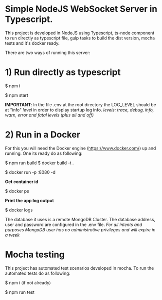 # Simple NodeJS WebSocket Server in Typescript.

This project is developed in NodeJS using Typescript, ts-node component to run directly as typescript file, gulp tasks to build the dist version, mocha tests and it's docker ready.

There are two ways of running this server:

# 1) Run directly as typescript
$ npm i

$ npm start

**IMPORTANT**: In the file .env at the root directory the LOG_LEVEL should be at "info" *level* in order to display startup log info.
*levels: trace, debug, info, warn, error and fatal levels (plus all and off)*


# 2) Run in a Docker
For this you will need the Docker engine (https://www.docker.com/) up and running.
One its ready do as following:

$ npm run build
$ docker build -t <alias> .

$ docker run -p <an available local port>:8080 -d <alias>
  

**Get container id**

$ docker ps


**Print the app log output**

$ docker logs <container-id>
  

The database it uses is a remote MongoDB Cluster. The database address, user and password are configured in the .env file.
*For all intents and purposes MongoDB user has no administrative privileges and will expire in a week*

# Mocha testing
This project has automated test scenarios developed in mocha.
To run the automated tests do as following:

$ npm i (if not already)

$ npm run test
